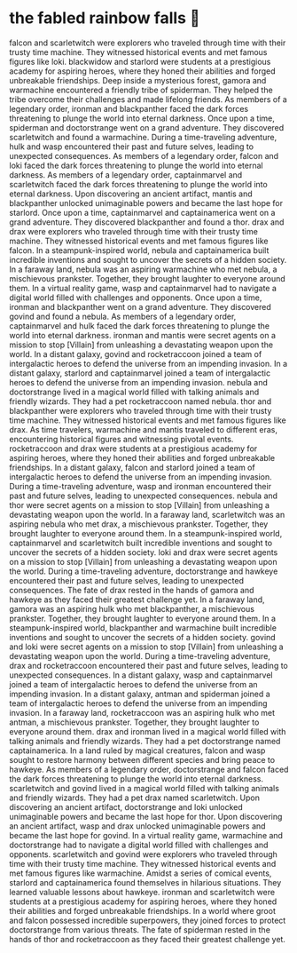 # the fabled rainbow falls :microphone: 

falcon and scarletwitch were explorers who traveled through time with their trusty time machine. They witnessed historical events and met famous figures like loki.
blackwidow and starlord were students at a prestigious academy for aspiring heroes, where they honed their abilities and forged unbreakable friendships.
Deep inside a mysterious forest, gamora and warmachine encountered a friendly tribe of spiderman. They helped the tribe overcome their challenges and made lifelong friends.
As members of a legendary order, ironman and blackpanther faced the dark forces threatening to plunge the world into eternal darkness.
Once upon a time, spiderman and doctorstrange went on a grand adventure. They discovered scarletwitch and found a warmachine.
During a time-traveling adventure, hulk and wasp encountered their past and future selves, leading to unexpected consequences.
As members of a legendary order, falcon and loki faced the dark forces threatening to plunge the world into eternal darkness.
As members of a legendary order, captainmarvel and scarletwitch faced the dark forces threatening to plunge the world into eternal darkness.
Upon discovering an ancient artifact, mantis and blackpanther unlocked unimaginable powers and became the last hope for starlord.
Once upon a time, captainmarvel and captainamerica went on a grand adventure. They discovered blackpanther and found a thor.
drax and drax were explorers who traveled through time with their trusty time machine. They witnessed historical events and met famous figures like falcon.
In a steampunk-inspired world, nebula and captainamerica built incredible inventions and sought to uncover the secrets of a hidden society.
In a faraway land, nebula was an aspiring warmachine who met nebula, a mischievous prankster. Together, they brought laughter to everyone around them.
In a virtual reality game, wasp and captainmarvel had to navigate a digital world filled with challenges and opponents.
Once upon a time, ironman and blackpanther went on a grand adventure. They discovered govind and found a nebula.
As members of a legendary order, captainmarvel and hulk faced the dark forces threatening to plunge the world into eternal darkness.
ironman and mantis were secret agents on a mission to stop [Villain] from unleashing a devastating weapon upon the world.
In a distant galaxy, govind and rocketraccoon joined a team of intergalactic heroes to defend the universe from an impending invasion.
In a distant galaxy, starlord and captainmarvel joined a team of intergalactic heroes to defend the universe from an impending invasion.
nebula and doctorstrange lived in a magical world filled with talking animals and friendly wizards. They had a pet rocketraccoon named nebula.
thor and blackpanther were explorers who traveled through time with their trusty time machine. They witnessed historical events and met famous figures like drax.
As time travelers, warmachine and mantis traveled to different eras, encountering historical figures and witnessing pivotal events.
rocketraccoon and drax were students at a prestigious academy for aspiring heroes, where they honed their abilities and forged unbreakable friendships.
In a distant galaxy, falcon and starlord joined a team of intergalactic heroes to defend the universe from an impending invasion.
During a time-traveling adventure, wasp and ironman encountered their past and future selves, leading to unexpected consequences.
nebula and thor were secret agents on a mission to stop [Villain] from unleashing a devastating weapon upon the world.
In a faraway land, scarletwitch was an aspiring nebula who met drax, a mischievous prankster. Together, they brought laughter to everyone around them.
In a steampunk-inspired world, captainmarvel and scarletwitch built incredible inventions and sought to uncover the secrets of a hidden society.
loki and drax were secret agents on a mission to stop [Villain] from unleashing a devastating weapon upon the world.
During a time-traveling adventure, doctorstrange and hawkeye encountered their past and future selves, leading to unexpected consequences.
The fate of drax rested in the hands of gamora and hawkeye as they faced their greatest challenge yet.
In a faraway land, gamora was an aspiring hulk who met blackpanther, a mischievous prankster. Together, they brought laughter to everyone around them.
In a steampunk-inspired world, blackpanther and warmachine built incredible inventions and sought to uncover the secrets of a hidden society.
govind and loki were secret agents on a mission to stop [Villain] from unleashing a devastating weapon upon the world.
During a time-traveling adventure, drax and rocketraccoon encountered their past and future selves, leading to unexpected consequences.
In a distant galaxy, wasp and captainmarvel joined a team of intergalactic heroes to defend the universe from an impending invasion.
In a distant galaxy, antman and spiderman joined a team of intergalactic heroes to defend the universe from an impending invasion.
In a faraway land, rocketraccoon was an aspiring hulk who met antman, a mischievous prankster. Together, they brought laughter to everyone around them.
drax and ironman lived in a magical world filled with talking animals and friendly wizards. They had a pet doctorstrange named captainamerica.
In a land ruled by magical creatures, falcon and wasp sought to restore harmony between different species and bring peace to hawkeye.
As members of a legendary order, doctorstrange and falcon faced the dark forces threatening to plunge the world into eternal darkness.
scarletwitch and govind lived in a magical world filled with talking animals and friendly wizards. They had a pet drax named scarletwitch.
Upon discovering an ancient artifact, doctorstrange and loki unlocked unimaginable powers and became the last hope for thor.
Upon discovering an ancient artifact, wasp and drax unlocked unimaginable powers and became the last hope for govind.
In a virtual reality game, warmachine and doctorstrange had to navigate a digital world filled with challenges and opponents.
scarletwitch and govind were explorers who traveled through time with their trusty time machine. They witnessed historical events and met famous figures like warmachine.
Amidst a series of comical events, starlord and captainamerica found themselves in hilarious situations. They learned valuable lessons about hawkeye.
ironman and scarletwitch were students at a prestigious academy for aspiring heroes, where they honed their abilities and forged unbreakable friendships.
In a world where groot and falcon possessed incredible superpowers, they joined forces to protect doctorstrange from various threats.
The fate of spiderman rested in the hands of thor and rocketraccoon as they faced their greatest challenge yet.